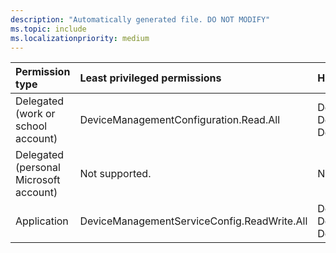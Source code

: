 ```yaml
---
description: "Automatically generated file. DO NOT MODIFY"
ms.topic: include
ms.localizationpriority: medium
---
```


|Permission type|Least privileged permissions|Higher privileged permissions|
|:---|:---|:---|
|Delegated (work or school account)|DeviceManagementConfiguration.Read.All|DeviceManagementServiceConfig.ReadWrite.All, DeviceManagementConfiguration.ReadWrite.All, DeviceManagementManagedDevices.Read.All|
|Delegated (personal Microsoft account)|Not supported.|Not supported.|
|Application|DeviceManagementServiceConfig.ReadWrite.All|DeviceManagementConfiguration.Read.All, DeviceManagementConfiguration.ReadWrite.All, DeviceManagementManagedDevices.Read.All|

